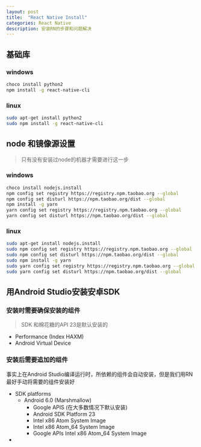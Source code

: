 ```yaml
---
layout: post
title:  "React Native Install"
categories: React Native
description: 安装RN的步骤和问题解决
---
```


## 基础库

### windows

```bash
choco install python2
npm install -g react-native-cli
```

### linux

```bash
sudo apt-get install python2
sudo npm install -g react-native-cli
```

## node 和镜像源设置

> 只有没有安装过node的机器才需要进行这一步

### windows

```bash
choco install nodejs.install
npm config set registry https://registry.npm.taobao.org --global
npm config set disturl https://npm.taobao.org/dist --global
npm install -g yarn
yarn config set registry https://registry.npm.taobao.org --global
yarn config set disturl https://npm.taobao.org/dist --global
```

### linux

```bash
sudo apt-get install nodejs.install
sudo npm config set registry https://registry.npm.taobao.org --global
sudo npm config set disturl https://npm.taobao.org/dist --global
sudo npm install -g yarn
sudo yarn config set registry https://registry.npm.taobao.org --global
sudo yarn config set disturl https://npm.taobao.org/dist --global
```

## 用Android Studio安装安卓SDK

### 安装时需要确保安装的组件

> SDK 和棉花糖的API 23是默认安装的

- Performance (Index HAXM)
- Android Virtual Device

### 安装后需要追加的组件

事实上在Android Studio编译运行时，所依赖的组件会自动安装，但是我们用RN最好手动将需要的组件安装好

- SDK platforms
    - Android 6.0 (Marshmallow)
        - Google APIS (在大多数情况下默认安装)
        - Android SDK Platform 23
        - Intel x86 Atom System Image
        - Intel x86 Atom_64 System Image
        - Google APIs Intel x86 Atom_64 System Image
- 